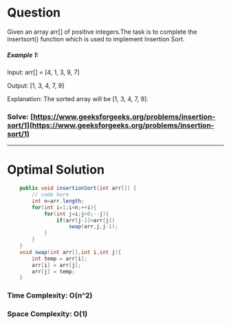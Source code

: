 # Question

Given an array arr[] of positive integers.The task is to complete the insertsort() function which is used to implement Insertion Sort.
 

##### Example 1:

Input: arr[] = [4, 1, 3, 9, 7]

Output: [1, 3, 4, 7, 9]

Explanation: The sorted array will be [1, 3, 4, 7, 9].

### Solve: [https://www.geeksforgeeks.org/problems/insertion-sort/1](https://www.geeksforgeeks.org/problems/insertion-sort/1)

***

# Optimal Solution

``` java
    public void insertionSort(int arr[]) {
        // code here
        int n=arr.length;
        for(int i=1;i<n;++i){
            for(int j=i;j>0;--j){
                if(arr[j-1]>arr[j])
                    swap(arr,j,j-1);
            }
        }
    }
    void swap(int arr[],int i,int j){
        int temp = arr[i];
        arr[i] = arr[j];
        arr[j] = temp;
    }
```

### Time Complexity: O(n^2)
### Space Complexity: O(1)
